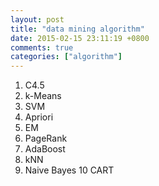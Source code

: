 ```yaml
---
layout: post
title: "data mining algorithm"
date: 2015-02-15 23:11:19 +0800
comments: true
categories: ["algorithm"]
---
```


<!-- more -->


1. C4.5 
2. k-Means
3. SVM 
4. Apriori
5. EM 
6. PageRank 
7. AdaBoost 
8. kNN 
9. Naive Bayes 
10 CART